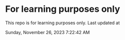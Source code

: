 # For learning purposes only
This repo is for learning purposes only.
Last updated at

Sunday, November 26, 2023 7:22:42 AM

